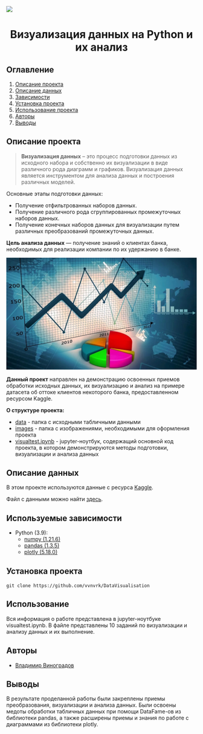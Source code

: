 
![](./images/data_cleaning.png)
# <center> Визуализация данных на Python и их анализ </center>
## Оглавление
1. [Описание проекта](#Описание-проекта)
2. [Описание данных](#Описание-данных)
3. [Зависимости](#Зависимости)
4. [Установка проекта](#Установка-проекта)
5. [Использование проекта](#Использование-проекта)
6. [Авторы](#Авторы)
7. [Выводы](Использование-проекта)

## Описание проекта

> **Визуализация данных** – это процесс подготовки данных из исходного набора и собственно их визуализации в виде различного рода диаграмм и графиков. Визуализация данных является инструментом для анализа данных и построения различных моделей.

Основные этапы подготовки данных:
* Получение отфильтрованных наборов данных.
* Получение различного рода сгруппированных промежуточных наборов данных.
* Получение конечных наборов данных для визуализации путем различных преобразований промежуточных данных.

**Цель анализа данных** — получение знаний о клиентах банка, необходимых для реализации компании по их удержанию в банке.


![](./images/graph.png)

**Данный проект** направлен на демонстрацию освоенных приемов обработки исходных данных, их визуализацию и анализ на примере датасета об оттоке клиентов некоторого банка, предоставленном ресурсом Kaggle.

**О структуре проекта:**
* [data](./data) - папка с исходными табличными данными
* [images](./images) - папка с изображениями, необходимыми для оформления проекта
* [visualtest.ipynb](./visualtest.ipynb) - jupyter-ноутбук, содержащий основной код проекта, в котором демонстрируются методы подготовки, визуализации и анализа данных


## Описание данных
В этом проекте используются данные с ресурса [Kaggle](https://www.kaggle.com/datasets/mathchi/churn-for-bank-customers).

Файл с данными можно найти [здесь](./data/churn.csv).

## Используемые зависимости
* Python (3.9):
    * [numpy (1.21.6)](https://numpy.org)
    * [pandas (1.3.5)](https://pandas.pydata.org)
    * [plotly (5.18.0)](https://plotly.com)
    
## Установка проекта

```
git clone https://github.com/vvnvrk/DataVisualisation
```

## Использование
Вся информация о работе представлена в jupyter-ноутбуке visualtest.ipynb. В файле представлены 10 заданий по визуализации и анализу данных и их выполнение.

## Авторы

* [Владимир Виноградов](https://ok.ru/profile/86044466081)

## Выводы

В результате проделанной работы были закреплены приемы преобразования, визуализации и анализа данных. Были освоены медоты обработки табличных данных при помощи DataFame-ов из библиотеки pandas, а также расширены приемы и знания по работе с диаграммами из библиотеки plotly.